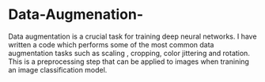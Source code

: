 # Data-Augmenation-
Data augmentation is a crucial task for training deep neural networks. I have written a code which performs some of the most common data augmentation tasks such as scaling , cropping, color jittering and rotation. This is a preprocessing step that can be applied to images when tranining an image classification model. 
